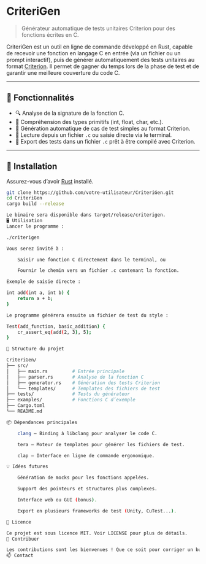 # CriteriGen

> Générateur automatique de tests unitaires Criterion pour des fonctions écrites en C.

CriteriGen est un outil en ligne de commande développé en Rust, capable de recevoir une fonction en langage C en entrée (via un fichier ou un prompt interactif), puis de générer automatiquement des tests unitaires au format [Criterion](https://github.com/Snaipe/Criterion). Il permet de gagner du temps lors de la phase de test et de garantir une meilleure couverture du code C.

---

## 🚀 Fonctionnalités

- 🔍 Analyse de la signature de la fonction C.
- 🧠 Compréhension des types primitifs (int, float, char, etc.).
- 🧪 Génération automatique de cas de test simples au format Criterion.
- 📂 Lecture depuis un fichier `.c` ou saisie directe via le terminal.
- 📄 Export des tests dans un fichier `.c` prêt à être compilé avec Criterion.

---

## 🔧 Installation

Assurez-vous d’avoir [Rust](https://www.rust-lang.org/tools/install) installé.

```bash
git clone https://github.com/votre-utilisateur/CriteriGen.git
cd CriteriGen
cargo build --release

Le binaire sera disponible dans target/release/criterigen.
🖥️ Utilisation
Lancer le programme :

./criterigen

Vous serez invité à :

    Saisir une fonction C directement dans le terminal, ou

    Fournir le chemin vers un fichier .c contenant la fonction.

Exemple de saisie directe :

int add(int a, int b) {
    return a + b;
}

Le programme générera ensuite un fichier de test du style :

Test(add_function, basic_addition) {
    cr_assert_eq(add(2, 3), 5);
}

📁 Structure du projet

CriteriGen/
├── src/
│   ├── main.rs         # Entrée principale
│   ├── parser.rs       # Analyse de la fonction C
│   ├── generator.rs    # Génération des tests Criterion
│   └── templates/      # Templates des fichiers de test
├── tests/              # Tests du générateur
├── examples/           # Fonctions C d’exemple
├── Cargo.toml
└── README.md

📦 Dépendances principales

    clang – Binding à libclang pour analyser le code C.

    tera – Moteur de templates pour générer les fichiers de test.

    clap – Interface en ligne de commande ergonomique.

💡 Idées futures

    Génération de mocks pour les fonctions appelées.

    Support des pointeurs et structures plus complexes.

    Interface web ou GUI (bonus).

    Export en plusieurs frameworks de test (Unity, CuTest...).

📝 Licence

Ce projet est sous licence MIT. Voir LICENSE pour plus de détails.
🙌 Contribuer

Les contributions sont les bienvenues ! Que ce soit pour corriger un bug, proposer une nouvelle fonctionnalité ou améliorer la documentation.
📫 Contact
